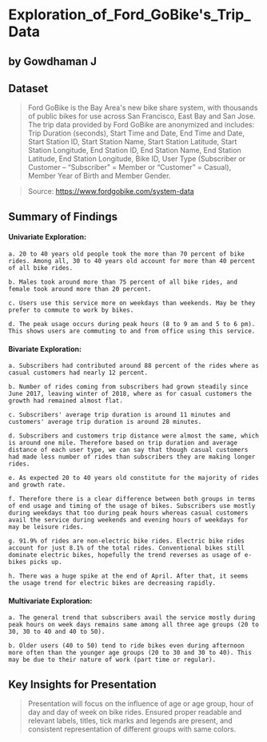 # Exploration_of_Ford_GoBike's_Trip_Data
## by Gowdhaman J


## Dataset

> Ford GoBike is the Bay Area's new bike share system, with thousands of public bikes for use across San Francisco, East Bay and San Jose. The trip data provided by Ford GoBike are anonymized and includes: Trip Duration (seconds), Start Time and Date, End Time and Date, Start Station ID, Start Station Name, Start Station Latitude, Start Station Longitude, End Station ID, End Station Name, End Station Latitude, End Station Longitude, Bike ID, User Type (Subscriber or Customer – “Subscriber” = Member or “Customer” = Casual), Member Year of Birth and Member Gender.

> Source: https://www.fordgobike.com/system-data


## Summary of Findings

> 
#### Univariate Exploration:

    a. 20 to 40 years old people took the more than 70 percent of bike rides. Among all, 30 to 40 years old account for more than 40 percent of all bike rides.
    
    b. Males took around more than 75 percent of all bike rides, and female took around more than 20 percent.
    
    c. Users use this service more on weekdays than weekends. May be they prefer to commute to work by bikes.
    
    d. The peak usage occurs during peak hours (8 to 9 am and 5 to 6 pm). This shows users are commuting to and from office using this service.
    
        
#### Bivariate Exploration:

    a. Subscribers had contributed around 88 percent of the rides where as casual customers had nearly 12 percent.

    b. Number of rides coming from subscribers had grown steadily since June 2017, leaving winter of 2018, where as for casual customers the growth had remained almost flat.

    c. Subscribers' average trip duration is around 11 minutes and customers' average trip duration is around 28 minutes.  

    d. Subscribers and customers trip distance were almost the same, which is around one mile. Therefore based on trip duration and average distance of each user type, we can say that though casual customers had made less number of rides than subscribers they are making longer rides. 

    e. As expected 20 to 40 years old constitute for the majority of rides and growth rate.

    f. Therefore there is a clear difference between both groups in terms of end usage and timing of the usage of bikes. Subscribers use mostly during weekdays that too during peak hours whereas casual customers avail the service during weekends and evening hours of weekdays for may be leisure rides.

    g. 91.9% of rides are non-electric bike rides. Electric bike rides account for just 8.1% of the total rides. Conventional bikes still dominate electric bikes, hopefully the trend reverses as usage of e-bikes picks up.

    h. There was a huge spike at the end of April. After that, it seems the usage trend for electric bikes are decreasing rapidly.

#### Multivariate Exploration:
    
    a. The general trend that subscribers avail the service mostly during peak hours on week days remains same among all three age groups (20 to 30, 30 to 40 and 40 to 50).
    
    b. Older users (40 to 50) tend to ride bikes even during afternoon more often than the younger age groups (20 to 30 and 30 to 40). This may be due to their nature of work (part time or regular).


## Key Insights for Presentation

> Presentation will focus on the influence of age or age group, hour of day and day of week on bike rides. Ensured proper readable and relevant labels, titles, tick marks and legends are present, and consistent representation of different groups with same colors. 


